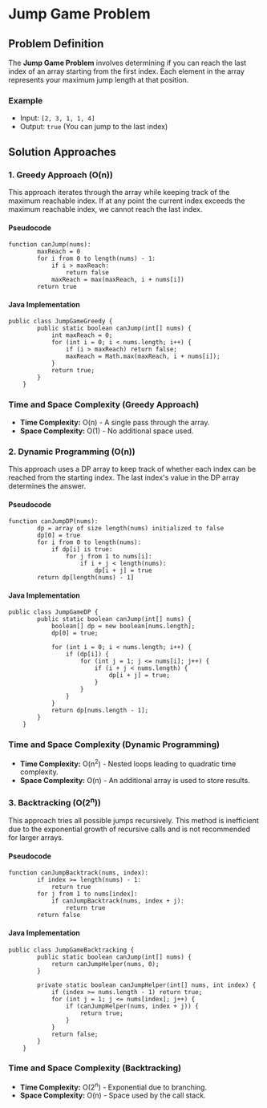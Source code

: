 Jump Game Problem
=================

Problem Definition
------------------

The **Jump Game Problem** involves determining if you can reach the last index of an array starting from the first index. Each element in the array represents your maximum jump length at that position.

### Example

*   Input: `[2, 3, 1, 1, 4]`
*   Output: `true` (You can jump to the last index)

Solution Approaches
-------------------

### 1\. Greedy Approach (O(n))

This approach iterates through the array while keeping track of the maximum reachable index. If at any point the current index exceeds the maximum reachable index, we cannot reach the last index.

#### Pseudocode

    function canJump(nums):
            maxReach = 0
            for i from 0 to length(nums) - 1:
                if i > maxReach:
                    return false
                maxReach = max(maxReach, i + nums[i])
            return true
        

#### Java Implementation

    public class JumpGameGreedy {
            public static boolean canJump(int[] nums) {
                int maxReach = 0;
                for (int i = 0; i < nums.length; i++) {
                    if (i > maxReach) return false;
                    maxReach = Math.max(maxReach, i + nums[i]);
                }
                return true;
            }
        }
        

### Time and Space Complexity (Greedy Approach)

*   **Time Complexity:** O(n) - A single pass through the array.
*   **Space Complexity:** O(1) - No additional space used.

### 2\. Dynamic Programming (O(n))

This approach uses a DP array to keep track of whether each index can be reached from the starting index. The last index's value in the DP array determines the answer.

#### Pseudocode

    function canJumpDP(nums):
            dp = array of size length(nums) initialized to false
            dp[0] = true
            for i from 0 to length(nums):
                if dp[i] is true:
                    for j from 1 to nums[i]:
                        if i + j < length(nums):
                            dp[i + j] = true
            return dp[length(nums) - 1]
        

#### Java Implementation

    public class JumpGameDP {
            public static boolean canJump(int[] nums) {
                boolean[] dp = new boolean[nums.length];
                dp[0] = true;
                
                for (int i = 0; i < nums.length; i++) {
                    if (dp[i]) {
                        for (int j = 1; j <= nums[i]; j++) {
                            if (i + j < nums.length) {
                                dp[i + j] = true;
                            }
                        }
                    }
                }
                return dp[nums.length - 1];
            }
        }
        

### Time and Space Complexity (Dynamic Programming)

*   **Time Complexity:** O(n<sup>2</sup>) - Nested loops leading to quadratic time complexity.
*   **Space Complexity:** O(n) - An additional array is used to store results.

### 3\. Backtracking (O(2<sup>n</sup>))

This approach tries all possible jumps recursively. This method is inefficient due to the exponential growth of recursive calls and is not recommended for larger arrays.

#### Pseudocode

    function canJumpBacktrack(nums, index):
            if index >= length(nums) - 1:
                return true
            for j from 1 to nums[index]:
                if canJumpBacktrack(nums, index + j):
                    return true
            return false
        

#### Java Implementation

    public class JumpGameBacktracking {
            public static boolean canJump(int[] nums) {
                return canJumpHelper(nums, 0);
            }
    
            private static boolean canJumpHelper(int[] nums, int index) {
                if (index >= nums.length - 1) return true;
                for (int j = 1; j <= nums[index]; j++) {
                    if (canJumpHelper(nums, index + j)) {
                        return true;
                    }
                }
                return false;
            }
        }
        

### Time and Space Complexity (Backtracking)

*   **Time Complexity:** O(2<sup>n</sup>) - Exponential due to branching.
*   **Space Complexity:** O(n) - Space used by the call stack.